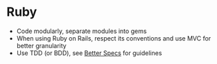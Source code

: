 # Ruby

- Code modularly, separate modules into gems
- When using Ruby on Rails, respect its conventions and use MVC for better granularity
- Use TDD (or BDD), see [Better Specs](http://betterspecs.org) for guidelines